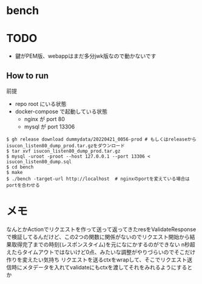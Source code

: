 # bench

# TODO

- 鍵がPEM版、webappはまだ多分jwk版なので動かないです


## How to run

前提

- repo root にいる状態
- docker-compose で起動している状態
  - nginx が port 80
  - mysql が port 13306

```console
$ gh release download dummydata/20220421_0056-prod # もしくはreleaseからisucon_listen80_dump_prod.tar.gzをダウンロード
$ tar xvf isucon_listen80_dump_prod.tar.gz
$ mysql -uroot -proot --host 127.0.0.1 --port 13306 < isucon_listen80_dump.sql
$ cd bench
$ make
$ ./bench -target-url http://localhost  # nginxのportを変えている場合はportを合わせる
```


# メモ

なんとかActionでリクエストを作って送って返ってきたresをValidateResponseで検証してるんだけど、この2つの関数に関係がないのでリクエスト開始から結果取得完了までの時刻(レスポンスタイム)を元になにかするのができない
n秒超えたらタイムアウトではないけど0点、みたいな調整がやりづらいのでそこだけ作りを変えたい気持ち
リクエストを送るctxをwrapして、そこでリクエスト送信時にメタデータを入れてvalidateにもctxを渡してそれをみれるようにするとか

